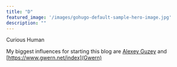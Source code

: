 ```yaml
---
title: "D"
featured_image: '/images/gohugo-default-sample-hero-image.jpg'
description: ""
---
```

Curious Human 

My biggest influences for starting this blog are  [Alexey Guzey](https://guzey.com/) and [https://www.gwern.net/index](Gwern)
